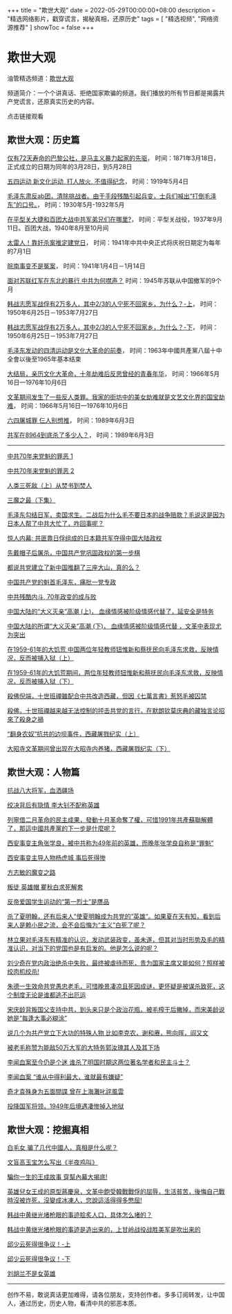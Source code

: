 +++
title = "欺世大观"
date = 2022-05-29T00:00:00+08:00
description = "精选网络影片，戳穿谎言，揭秘真相，还原历史"
tags = [
    "精选视频",
    "网络资源推荐"
]
showToc = false
+++

# 欺世大观

油管精选频道：[欺世大观](https://www.youtube.com/@qsdg999)

频道简介：一个个讲真话、拒绝国家欺骗的频道。我们播放的所有节目都是揭露共产党谎言，还原真实历史的内容。

点击链接观看

## 欺世大观：历史篇

[仅有72天寿命的巴黎公社，是马主义暴力起家的先驱](https://youtu.be/LQhJR7I8R58)， 时间：1871年3月18日，正式成立的日期为同年的3月28日，到5月28日

[五四运动 新文化运动, 打人放火, 不值得纪念](https://youtu.be/Vc5DjrU3Z74)， 时间：1919年5月4日

[毛泽东肃反ab团，清除挑战者。由于手段残酷引起兵变，士兵们喊出“打倒毛泽东”的口号。](https://youtu.be/9HCm2swxSDc)， 时间：1930年5月-1932年5月

[在平型关大捷和百团大战中共军弟兄们在哪里?](https://youtu.be/jCug01KxLlk)， 时间：平型关战役，1937年9月11日。百团大战，1940年8月至10月间

[太雷人！靠奸杀案推定建党日](https://youtu.be/66TGq5oTQA8)， 时间：1941年中共中央正式将庆祝日期定为每年的7月1日

[皖南事变不是冤案](https://youtu.be/P1si9kLzDtQ)， 时间：1941年1月4日－1月14日

[面对苏联红军在东北的暴行 中共为何噤声？](https://youtu.be/EyMYBMwLTcU) 时间：1945年苏联从中国撤军的9个月

[韩战志愿军战俘有2万多人，其中2/3的人宁死不回家乡，为什么？-上](https://youtu.be/icnccrE-uRc)， 时间：1950年6月25日－1953年7月27日

[韩战志愿军战俘有2万多人，其中2/3的人宁死不回家乡，为什么？-下](https://youtu.be/UciyL0vho1I)， 时间：1950年6月25日－1953年7月27日

[毛泽东发动的四清运动是文化大革命的前奏](https://youtu.be/EjLVqzd2-7M)， 时间：1963年中國共產黨八屆十中全會以後至1965年基本结束

[大结局，亲历文化大革命，十年劫难后反思曾经的青春年华](https://youtu.be/V12wbym-M0A)， 时间：1966年5月16日—1976年10月6日

[文革期间发生了一些反人类罪。我家的街坊中的美女劫难就是文艺文化界的国宝劫难](https://youtu.be/KohXqvaGjNw)， 时间：1966年5月16日—1976年10月6日

[六四屠城罪 仨人别想推](https://youtu.be/KO-Wc_IFBnw)， 时间：1989年6月3日

[共军在8964到底杀了多少人？](https://youtu.be/22Z96wqby3g)， 时间：1989年6月3日

---

[中共70年来党魁的罪恶 1](https://youtu.be/huPXnwlMouE)

[中共70年来党魁的罪恶 2 ](https://youtu.be/xbEQpJ9Z6w0)

[人类三死敌（上）从焚书到焚人](https://youtu.be/OTLjXlndjlw)

[三魔之最（下集）](https://youtu.be/WxDDHrOfsKc)

[毛泽东勾结日军，卖国求生。二战后为什么毛不要日本的战争赔款？毛说这是因为日本人帮了中共大忙了，咋回事呢？](https://youtu.be/JtuuPOsNE1M)

[惊人内幕: 共匪靠日俘组成的日本籍共军夺得中国大陆政权](https://youtu.be/U5DGXJbYUXY)

[先戴帽子后屠杀，中国共产党巩固政权的第一步棋](https://youtu.be/VMT6bW8nWbw)

[都说共党建立了新中国推翻了三座大山，真的么？](https://youtu.be/QwVFXf_ud-A)

[中国共产党的魁首毛泽东，痛批一党专政](https://youtu.be/-Zlba0fI04A)

[中共残酷内斗, 70年政变的成与败](https://youtu.be/zpxQPPLc9Sc)

[中国大陆的“大义灭亲”高潮 (上)， 血缘情感被阶级情感代替了，延安全是特务](https://youtu.be/9YI9pHLHWf8)

[中国大陆的所谓“大义灭亲”高潮 (下)， 血缘情感被阶级情感代替 ，文革中表现尤为突出](https://youtu.be/wg82L26XOtc)

[在1959-61年的大饥荒 中国两位年轻教师钮惟新和蔡抚民向毛泽东求救，反映情况，反而被捕入狱（上）](https://youtu.be/ND1q-74IKmk)

[在1959-61年的大饥荒期间，两位年轻教师钮惟新和蔡抚民向毛泽东求救，反映情况，反而被捕入狱（下）](https://youtu.be/V1a_lGYN1lI)

[殺佛倪端，十世班禪雖配合中共改造西藏，但因《七萬言書》惹怒毛被囚禁](https://youtu.be/NhDQSVMQdi8)

[殺佛，十世班禪越来越无法控制的抨击共党的言行，在默朗钦莫庆典的藏独言论招來了殺身之禍](https://youtu.be/Bbt7JhcNGqs)

[“翻身农奴”抗共的边坝事件，西藏屠戮纪实（上）](https://youtu.be/fX91JFWB6Gg)

[大昭寺文革期间曾出现在大昭寺内养猪，西藏屠戮纪实（下）](https://youtu.be/IL1JVtPa2e8)

## 欺世大观：人物篇

[抗战八大将军，血洒疆场](https://youtu.be/sFVL-Bhf6Cw)

[绞决背后有隐情 李大钊不配称英雄](https://youtu.be/l9bPqXWm2qs)

[列寧借二月革命的民主成果，發動十月革命奪了權，可惜1991年共產蘇聯解體了，那這中國共產黨的下一步是什麼呢？](https://youtu.be/b9-gDw8X__k)

[西安事变主角张学良，被中共称为49年前的英雄，而晚年张学良自称是“罪魁”](https://youtu.be/cuGGJ9z4GBM)

[西安事变主导人物杨虎城 事后死得惨](https://youtu.be/XUPqajUUElU)

[方志敏的魔变之路](https://youtu.be/DSccqCvXS3w)

[叛徒 英雄帽 瞿秋白求死解套](https://youtu.be/KQ-mHqUg8Fo)

[反帝爱国学生运动的“第一烈士”是赝品](https://youtu.be/9W98D2gKpP0)

[杀了夏明翰，还有后来人”使夏明翰成为共党的”英雄“。如果夏在天有知，看到后来人是赖小民之流，会不会后悔为“主义”白死了呢？](https://youtu.be/e-yqh5F8JW4)

[林立果对毛泽东有精准的认识，发动武装政变，虽未遂，但其对当时形势及毛的精准认识，对当下的党国也是有启发的。他是怎么说的呢？](https://youtu.be/_-_w5LMmQqY)

[刘少奇在党内政治绝杀中失败，最终被虐待而死，贵为国家主席又能如何？照样被绞肉机绞杀!](https://youtu.be/1PBf4AcBgRM)

[朱德一生效命共党愚忠老毛，可惜晚景凄凉且死因成谜，更怀疑是被谋杀致死，这个制度无论是谁都逃不出厄运](https://youtu.be/34rDSO1Q2g8)

[宋庆龄背叛国父支持中共，到头来只是个政治花瓶，被毛榨干后撇掉，而宋美龄说她是“每逢大事必糊涂”](https://youtu.be/q4Abcd1wqfI)

[说几个为共产党立下大功的特殊人物 比如李克农，谢和赓，熊向晖，阎又文](https://youtu.be/59Ks0E3WCsw)

[被老毛称赞为能敌50万大军的大特务郭汝瑰其人及其下场](https://youtu.be/rdSHqJJdBN0)

[李闻血案至今仍是个迷 谁杀了明国时期这两位著名学者和民主斗士？](https://youtu.be/GFUz9HQ8taw)

[李闻血案 “谁从中得利最大，谁就最有嫌疑”](https://youtu.be/7JtlAj_cGO4)

[奇才袁殊身为五面間諜 曾在上海灘叱詫風雲](https://youtu.be/wIWrJeN2r5o)

[投降国军将领，1949年后境遇凄惨掉入地狱](https://youtu.be/OBj34bs9MT0)


## 欺世大观：挖掘真相

[白毛女 骗了几代中國人，真相是什么呢？](https://youtu.be/QRxzYxGKeGc)

[文盲高玉宝怎么写出《半夜鸡叫》](https://youtu.be/F7XhpezG0AI)

[騙你一生的王成故事 穿幫內幕大揭底!](https://youtu.be/ldw14_nhfzo)

[英雄兒女王成的原型蔣慶泉，文革中飽受韓戰戰俘的屈辱，生活貧苦，後悔自己戰時沒被炸死，沒變成冰凍人，您說這活得得多憋屈!](https://youtu.be/yJdeBa_Fqt8)

[韩战中黄继光堵枪眼的事迹脍炙人口，具体怎么堵的？](https://youtu.be/2QDoKqdEKiU)

[韩战中黄继光堵枪眼的事迹是造出来的，上甘岭战役战胜美军是吹出来的](https://youtu.be/RE33k5bW6AA)

[邱少云死得很争议！-上](https://youtu.be/2DNbe_8Fqhc)

[邱少云死得很争议！-下](https://youtu.be/1CTdVe-Mub8)

[刘胡兰不是女英雄](https://youtu.be/H-hINCkmMKQ)

---

创作不易，敢说真话更加难得，请各位朋友，支持创作者。多多订阅转发，让中国人，通过历史，历史人物，看清中共的邪恶本质。


